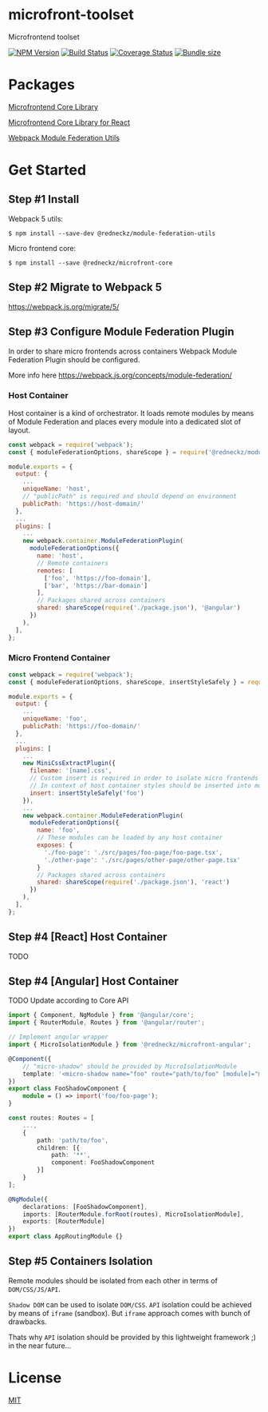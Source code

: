 # microfront-toolset

Microfrontend toolset

[![NPM Version][npm-image]][npm-url]
[![Build Status][build-image]][build-url]
[![Coverage Status][coverage-image]][coverage-url]
[![Bundle size][bundlephobia-image]][bundlephobia-url]

# Packages

[Microfrontend Core Library](./packages/microfront-core/README.md)

[Microfrontend Core Library for React](./packages/microfront-core-react/README.md)

[Webpack Module Federation Utils](./packages/module-federation-utils/README.md)

# Get Started

## Step #1 Install

Webpack 5 utils:

`$ npm install --save-dev @redneckz/module-federation-utils`

Micro frontend core:

`$ npm install --save @redneckz/microfront-core`

## Step #2 Migrate to Webpack 5

https://webpack.js.org/migrate/5/

## Step #3 Configure Module Federation Plugin

In order to share micro frontends across containers Webpack Module Federation Plugin should be configured.

More info here https://webpack.js.org/concepts/module-federation/

### Host Container

Host container is a kind of orchestrator. It loads remote modules by means of Module Federation and places every module into a dedicated slot of layout.

```js
const webpack = require('webpack');
const { moduleFederationOptions, shareScope } = require('@redneckz/module-federation-utils');

module.exports = {
  output: {
    ...
    uniqueName: 'host',
    // "publicPath" is required and should depend on environment
    publicPath: 'https://host-domain/'
  },
  ...
  plugins: [
    ...
    new webpack.container.ModuleFederationPlugin(
      moduleFederationOptions({
        name: 'host',
        // Remote containers
        remotes: [
          ['foo', 'https://foo-domain'],
          ['bar', 'https://bar-domain']
        ],
        // Packages shared across containers
        shared: shareScope(require('./package.json'), '@angular')
      })
    ),
  ],
};
```

### Micro Frontend Container

```js
const webpack = require('webpack');
const { moduleFederationOptions, shareScope, insertStyleSafely } = require('@redneckz/module-federation-utils');

module.exports = {
  output: {
    ...
    uniqueName: 'foo',
    publicPath: 'https://foo-domain/'
  },
  ...
  plugins: [
    ...
    new MiniCssExtractPlugin({
      filename: '[name].css',
      // Custom insert is required in order to isolate micro frontends from each other
      // In context of host container styles should be inserted into mounting root
      insert: insertStyleSafely('foo')
    }),
    ...
    new webpack.container.ModuleFederationPlugin(
      moduleFederationOptions({
        name: 'foo',
        // These modules can be loaded by any host container
        exposes: {
          './foo-page': './src/pages/foo-page/foo-page.tsx',
          './other-page': './src/pages/other-page/other-page.tsx'
        }
        // Packages shared across containers
        shared: shareScope(require('./package.json'), 'react')
      })
    ),
  ],
};
```

## Step #4 [React] Host Container

TODO

## Step #4 [Angular] Host Container

TODO Update according to Core API

```ts
import { Component, NgModule } from '@angular/core';
import { RouterModule, Routes } from '@angular/router';

// Implement angular wrapper
import { MicroIsolationModule } from '@redneckz/microfront-angular';

@Component({
    // "micro-shadow" should be provided by MicroIsolationModule
    template: '<micro-shadow name="foo" route="path/to/foo" [module]="module"></micro-shadow>'
})
export class FooShadowComponent {
    module = () => import('foo/foo-page');
}

const routes: Routes = [
    ...,
    {
        path: 'path/to/foo',
        children: [{
            path: '**',
            component: FooShadowComponent
        }]
    }
];

@NgModule({
    declarations: [FooShadowComponent],
    imports: [RouterModule.forRoot(routes), MicroIsolationModule],
    exports: [RouterModule]
})
export class AppRoutingModule {}
```

## Step #5 Containers Isolation

Remote modules should be isolated from each other in terms of `DOM/CSS/JS/API`.

`Shadow DOM` can be used to isolate `DOM/CSS`. `API` isolation could be achieved by means of `iframe` (sandbox). But `iframe` approach comes with bunch of drawbacks.

Thats why `API` isolation should be provided by this lightweight framework ;) in the near future...

# License

[MIT](http://vjpr.mit-license.org)

[npm-image]: https://badge.fury.io/js/%40redneckz%2Fmicrofront-core.svg
[npm-url]: https://www.npmjs.com/package/%40redneckz%2Fmicrofront-core
[build-image]: https://cloud.drone.io/api/badges/redneckz/microfront-core/status.svg
[build-url]: https://cloud.drone.io/redneckz/microfront-core
[coverage-image]: https://codecov.io/gh/redneckz/microfront-core/branch/main/graph/badge.svg?token=WMWRVVHT0C
[coverage-url]: https://codecov.io/gh/redneckz/microfront-core
[bundlephobia-image]: https://badgen.net/bundlephobia/min/@redneckz/microfront-core
[bundlephobia-url]: https://bundlephobia.com/result?p=@redneckz/microfront-core
